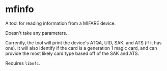 # mfinfo
A tool for reading information from a MIFARE device.

Doesn't take any parameters.

Currently, the tool will print the device's ATQA, UID, SAK, and ATS (if it has one). It will also identify if the card is a generation 1 magic card, and can provide the most likely card type based off of the SAK and ATS.

Requires `libnfc`.

